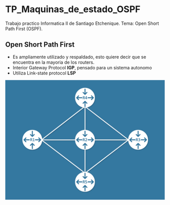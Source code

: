 # TP_Maquinas_de_estado_OSPF
Trabajo practico Informatica II de Santiago Etchenique. 
Tema: Open Short Path First (OSPF).

## Open Short Path First

-   Es ampliamente utilizado y respaldado, esto quiere decir que se encuentra en la mayoria de los routers.
-   Interior Gateway Protocol **IGP**, pensado para un sistema autonomo
-   Utiliza Link-state protocol **LSP**

![](Imagenes_TP/Screenshot%20from%202020-07-24%2019-01-43.png "OSPF busca las rutas")

